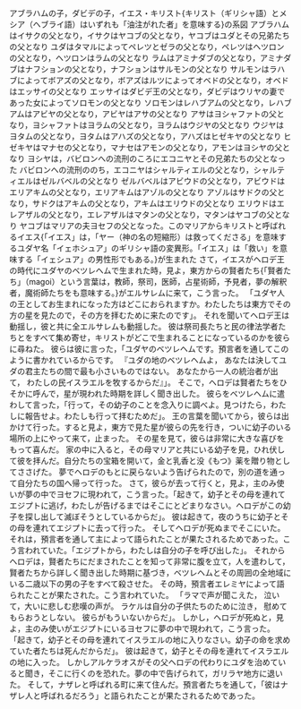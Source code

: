 アブラハムの子，ダビデの子，イエス・キリスト{キリスト（ギリシャ語）とメシア（ヘブライ語）はいずれも「油注がれた者」を意味する}の系図
アブラハムはイサクの父となり，イサクはヤコブの父となり，ヤコブはユダとその兄弟たちの父となり
ユダはタマルによってペレツとゼラの父となり，ペレツはヘツロンの父となり，ヘツロンはラムの父となり
ラムはアミナダブの父となり，アミナダブはナフションの父となり，ナフションはサルモンの父となり
サルモンはラハブによってボアズの父となり，ボアズはルツによってオベドの父となり，オベドはエッサイの父となり
エッサイはダビデ王の父となり，ダビデはウリヤの妻であった女によってソロモンの父となり
ソロモンはレハブアムの父となり，レハブアムはアビヤの父となり，アビヤはアサの父となり
アサはヨシャファトの父となり，ヨシャファトはヨラムの父となり，ヨラムはウジヤの父となり
ウジヤはヨタムの父となり，ヨタムはアハズの父となり，アハズはヒゼキヤの父となり
ヒゼキヤはマナセの父となり，マナセはアモンの父となり，アモンはヨシヤの父となり
ヨシヤは，バビロンへの流刑のころにエコニヤとその兄弟たちの父となった
バビロンへの流刑ののち，エコニヤはシャルティエルの父となり，シャルティエルはゼルバベルの父となり
ゼルバベルはアビウドの父となり，アビウドはエリアキムの父となり，エリアキムはアゾルの父となり
アゾルはサドクの父となり，サドクはアキムの父となり，アキムはエリウドの父となり
エリウドはエレアザルの父となり，エレアザルはマタンの父となり，マタンはヤコブの父となり
ヤコブはマリアの夫ヨセフの父となった。このマリアからキリストと呼ばれるイエス{「イエス」は，「ヤー（神の名の短縮形）は救ってくださる」を意味するユダヤ名「イェホシュア」のギリシャ語の変異形。「イエス」は「救い」を意味する「イェシュア」の男性形でもある。}が生まれた
さて，イエスがヘロデ王の時代にユダヤのベツレヘムで生まれた時，見よ，東方からの賢者たち{「賢者たち」（magoi）という言葉は，教師，祭司，医師，占星術師，予見者，夢の解釈者，魔術師たちをも意味する。}がエルサレムに来て，こう言った。
「ユダヤ人の王としてお生まれになった方はどこにおられますか。わたしたちは東方でその方の星を見たので，その方を拝むために来たのです」。
それを聞いてヘロデ王は動揺し，彼と共に全エルサレムも動揺した。
彼は祭司長たちと民の律法学者たちとをすべて集め寄せ，キリストがどこで生まれることになっているのかを彼らに尋ねた。
彼らは彼に言った，「ユダヤのベツレヘムです。預言者を通してこのように書かれているからです。
『ユダの地のベツレヘムよ， あなたは決してユダの君主たちの間で最も小さいものではない。 あなたから一人の統治者が出て， わたしの民イスラエルを牧するからだ』」。
そこで，ヘロデは賢者たちをひそかに呼んで，星が現われた時期を詳しく聞き出した。
彼らをベツレヘムに遣わして言った，「行って，その幼子のことを念入りに調べよ。見つけたら，わたしに報告せよ。わたしも行って拝むためだ」。
王の言葉を聞いてから，彼らは出かけて行った。すると見よ，東方で見た星が彼らの先を行き，ついに幼子のいる場所の上にやって来て，止まった。
その星を見て，彼らは非常に大きな喜びをもって喜んだ。
家の中に入ると，その母マリアと共にいる幼子を見，ひれ伏して彼を拝んだ。自分たちの宝箱を開いて，金と乳香と没《もつ》薬を贈り物としてささげた。
夢でヘロデのもとに戻らないよう告げられたので，別の道を通って自分たちの国へ帰って行った。
さて，彼らが去って行くと，見よ，主のみ使いが夢の中でヨセフに現われて，こう言った。「起きて，幼子とその母を連れてエジプトに逃げ，わたしが告げるまではそこにとどまりなさい。ヘロデがこの幼子を探し出して滅ぼそうとしているからだ」。
彼は起きて，夜のうちに幼子とその母を連れてエジプトに去って行った。
そしてヘロデが死ぬまでそこにいた。それは，預言者を通して主によって語られたことが果たされるためであった。こう言われていた。「エジプトから，わたしは自分の子を呼び出した」。
それからヘロデは，賢者たちにだまされたことを知って非常に腹を立て，人を遣わして，賢者たちから詳しく聞き出した時期に基づき，ベツレヘムとその周囲の全地域にいる二歳以下の男の子をすべて殺させた。
その時，預言者エレミヤによって語られたことが果たされた。こう言われていた。
「ラマで声が聞こえた， 泣いて，大いに悲しむ悲嘆の声が。 ラケルは自分の子供たちのために泣き， 慰めてもらおうとしない。 彼らがもういないからだ」。
しかし，ヘロデが死ぬと，見よ，主のみ使いがエジプトにいるヨセフに夢の中で現われて，こう言った。
「起きて，幼子とその母を連れてイスラエルの地に入りなさい。幼子の命を求めていた者たちは死んだからだ」。
彼は起きて，幼子とその母を連れてイスラエルの地に入った。
しかしアルケラオスがその父ヘロデの代わりにユダを治めていると聞き，そこに行くのを恐れた。夢の中で告げられて，ガリラヤ地方に退いた。
そして，ナザレと呼ばれる町に来て住んだ。預言者たちを通して，「彼はナザレ人と呼ばれるだろう」と語られたことが果たされるためであった。
